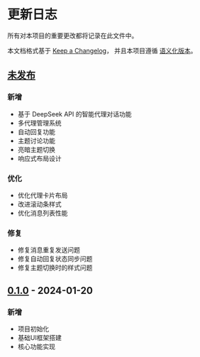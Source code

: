 # 更新日志

所有对本项目的重要更改都将记录在此文件中。

本文档格式基于 [Keep a Changelog](https://keepachangelog.com/zh-CN/1.0.0/)，
并且本项目遵循 [语义化版本](https://semver.org/lang/zh-CN/)。

## [未发布]

### 新增
- 基于 DeepSeek API 的智能代理对话功能
- 多代理管理系统
- 自动回复功能
- 主题讨论功能
- 亮暗主题切换
- 响应式布局设计

### 优化
- 优化代理卡片布局
- 改进滚动条样式
- 优化消息列表性能

### 修复
- 修复消息重复发送问题
- 修复自动回复状态同步问题
- 修复主题切换时的样式问题

## [0.1.0] - 2024-01-20

### 新增
- 项目初始化
- 基础UI框架搭建
- 核心功能实现

[未发布]: https://github.com/yourusername/ai-agent-discussion/compare/v0.1.0...HEAD
[0.1.0]: https://github.com/yourusername/ai-agent-discussion/releases/tag/v0.1.0 